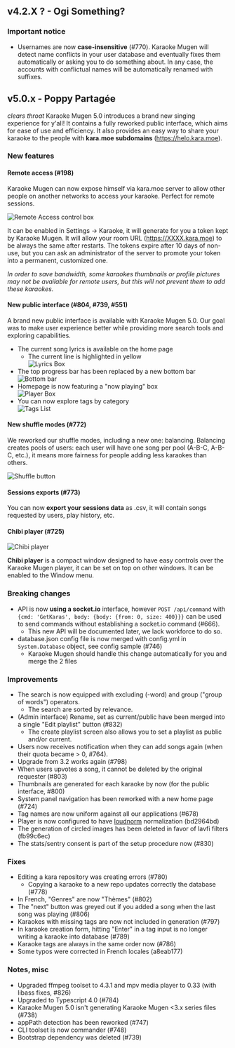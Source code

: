 ## v4.2.X ? - Ogi Something?

### Important notice

- Usernames are now **case-insensitive** (#770). Karaoke Mugen will detect name conflicts in your user database and eventually fixes them automatically or asking you to do something about. In any case, the accounts with conflictual names will be automatically renamed with suffixes.

## v5.0.x - Poppy Partagée

*clears throat* Karaoke Mugen 5.0 introduces a brand new singing experience for y'all! It contains a fully reworked public interface, which aims for ease of use and efficiency.
It also provides an easy way to share your karaoke to the people with **kara.moe subdomains** (https://helo.kara.moe).

### New features

#### Remote access (#198)

Karaoke Mugen can now expose himself via kara.moe server to allow other people on another networks to access your karaoke. Perfect for remote sessions.

![Remote Access control box](https://lab.shelter.moe/karaokemugen/karaokemugen-app/uploads/f769ef18debdb7e4d55abb9b3df91f77/Capture_d_écran_du_2020-12-31_00-08-25.png)

It can be enabled in Settings -> Karaoke, it will generate for you a token kept by Karaoke Mugen. It will allow your room URL (https://XXXX.kara.moe) to be always the same after restarts.
The tokens expire after 10 days of non-use, but you can ask an administrator of the server to promote your token into a permanent, customized one.

*In order to save bandwidth, some karaokes thumbnails or profile pictures may not be available for remote users, but this will not prevent them to add these karaokes.*

#### New public interface (#804, #739, #551)

A brand new public interface is available with Karaoke Mugen 5.0. Our goal was to make user experience better while providing more search tools and exploring capabilities.

- The current song lyrics is available on the home page
  - The current line is highlighted in yellow<br/>
  ![Lyrics Box](https://lab.shelter.moe/karaokemugen/karaokemugen-app/uploads/49f8517028bc3550e72631a7370fb154/Peek_31-12-2020_00-07.gif)
- The top progress bar has been replaced by a new bottom bar<br/>
![Bottom bar](https://lab.shelter.moe/karaokemugen/karaokemugen-app/uploads/43a3b9e5a235e9c3789b1efef43cc7d2/image.png)
- Homepage is now featuring a "now playing" box<br/>
![Player Box](https://lab.shelter.moe/karaokemugen/karaokemugen-app/uploads/8cc3b9e6d90d1bb9c6b2b16468c2962f/Capture_d_écran_2020-11-11_à_22.00.58.png)
- You can now explore tags by category<br/>
![Tags List](https://lab.shelter.moe/karaokemugen/karaokemugen-app/uploads/e9696536c20526808ada84b13520c085/Capture_d_écran_2020-11-11_à_21.57.50.png)

#### New shuffle modes (#772)

We reworked our shuffle modes, including a new one: balancing. Balancing creates pools of users: each user will have one song per pool (A-B-C, A-B-C, etc.), it means more fairness for people adding less karaokes than others.

![Shuffle button](http://lab.shelter.moe/karaokemugen/karaokemugen-app/uploads/5307ea7a7f92e4416cca7b11881324eb/image.png)

#### Sessions exports (#773)

You can now **export your sessions data** as .csv, it will contain songs requested by users, play history, etc.

#### Chibi player (#725)

![Chibi player](https://lab.shelter.moe/karaokemugen/karaokemugen-app/uploads/b6a4a7488db7456fadc30a37a15b18fb/Capture_d_%C3%A9cran_2020-12-04_%C3%A0_22.13.15.png)

**Chibi player** is a compact window designed to have easy controls over the Karaoke Mugen player, it can be set on top on other windows.
It can be enabled to the Window menu.

### Breaking changes

- API is now **using a socket.io** interface, however `POST /api/command` with `{cmd: 'GetKaras', body: {body: {from: 0, size: 400}}}` can be used to send commands without establishing a socket.io command (#666).
  - This new API will be documented later, we lack workforce to do so.
- database.json config file is now merged with config.yml in `System.Database` object, see config sample (#746)
  - Karaoke Mugen should handle this change automatically for you and merge the 2 files

### Improvements

- The search is now equipped with excluding (-word) and group ("group of words") operators.
  - The search are sorted by relevance.
- (Admin interface) Rename, set as current/public have been merged into a single "Edit playlist" button (#832)
  - The create playlist screen also allows you to set a playlist as public and/or current. 
- Users now receives notification when they can add songs again (when their quota became > 0, #764).
- Upgrade from 3.2 works again (#798)
- When users upvotes a song, it cannot be deleted by the original requester (#803)
- Thumbnails are generated for each karaoke by now (for the public interface, #800)
- System panel navigation has been reworked with a new home page (#724)
- Tag names are now uniform against all our applications (#678)
- Player is now configured to have [loudnorm](https://ffmpeg.org/ffmpeg-filters.html#loudnorm) normalization (bd2964bd)
- The generation of circled images has been deleted in favor of lavfi filters (fb99c6ec)
- The stats/sentry consent is part of the setup procedure now (#830)

### Fixes

- Editing a kara repository was creating errors (#780)
  - Copying a karaoke to a new repo updates correctly the database (#778)
- In French, "Genres" are now "Thèmes" (#802)
- The "next" button was greyed out if you added a song when the last song was playing (#806)
- Karaokes with missing tags are now not included in generation (#797)
- In karaoke creation form, hitting "Enter" in a tag input is no longer writing a karaoke into database (#789)
- Karaoke tags are always in the same order now (#786)
- Some typos were corrected in French locales (a8eab177)

### Notes, misc

- Upgraded ffmpeg toolset to 4.3.1 and mpv media player to 0.33 (with libass fixes, #826)
- Upgraded to Typescript 4.0 (#784)
- Karaoke Mugen 5.0 isn't generating Karaoke Mugen &lt;3.x series files (#738)
- appPath detection has been reworked (#747)
- CLI toolset is now commander (#748)
- Bootstrap dependency was deleted (#739)

